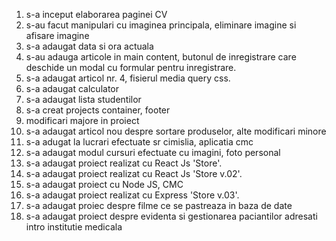 1. s-a inceput elaborarea paginei CV
2. s-au facut manipulari cu imaginea principala, eliminare imagine si afisare imagine
3. s-a adaugat data si ora actuala
4. s-au adauga articole in main content, butonul de inregistrare care deschide un modal cu formular pentru inregistrare.
5. s-a adaugat articol nr. 4, fisierul media query css.
6. s-a adaugat calculator
7. s-a adaugat lista studentilor
8. s-a creat projects container, footer
9. modificari majore in proiect
10. s-a adaugat articol nou despre sortare produselor, alte modificari minore
11. s-a adugat la lucrari efectuate sr cimislia, aplicatia cmc
12. s-a adaugat modul cursuri efectuate cu imagini, foto personal
13. s-a adaugat proiect realizat cu React Js 'Store'.
14. s-a adaugat proiect realizat cu React Js 'Store v.02'.
15. s-a adaugat proiect cu Node JS, CMC
16. s-a adaugat proiect realizat cu Express 'Store v.03'.
17. s-a adaugat proiec despre filme ce se pastreaza in baza de date
18. s-a adaugat proiect despre evidenta si gestionarea paciantilor adresati intro institutie medicala